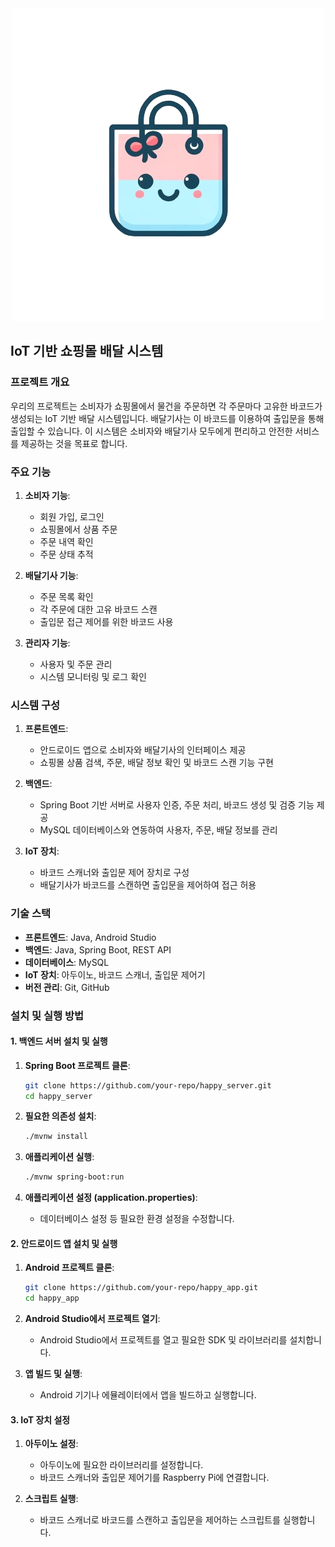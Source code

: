 <div align="center">
  <img src="assets/logo.png" alt="쇼핑몰 로고" width="500" />
</div>

## IoT 기반 쇼핑몰 배달 시스템

### 프로젝트 개요
우리의 프로젝트는 소비자가 쇼핑몰에서 물건을 주문하면 각 주문마다 고유한 바코드가 생성되는 IoT 기반 배달 시스템입니다. 배달기사는 이 바코드를 이용하여 출입문을 통해 출입할 수 있습니다. 이 시스템은 소비자와 배달기사 모두에게 편리하고 안전한 서비스를 제공하는 것을 목표로 합니다.

### 주요 기능

1. **소비자 기능**:
   - 회원 가입, 로그인
   - 쇼핑몰에서 상품 주문
   - 주문 내역 확인
   - 주문 상태 추적

2. **배달기사 기능**:
   - 주문 목록 확인
   - 각 주문에 대한 고유 바코드 스캔
   - 출입문 접근 제어를 위한 바코드 사용

3. **관리자 기능**:
   - 사용자 및 주문 관리
   - 시스템 모니터링 및 로그 확인

### 시스템 구성

1. **프론트엔드**:
   - 안드로이드 앱으로 소비자와 배달기사의 인터페이스 제공
   - 쇼핑몰 상품 검색, 주문, 배달 정보 확인 및 바코드 스캔 기능 구현

2. **백엔드**:
   - Spring Boot 기반 서버로 사용자 인증, 주문 처리, 바코드 생성 및 검증 기능 제공
   - MySQL 데이터베이스와 연동하여 사용자, 주문, 배달 정보를 관리

3. **IoT 장치**:
   - 바코드 스캐너와 출입문 제어 장치로 구성
   - 배달기사가 바코드를 스캔하면 출입문을 제어하여 접근 허용

### 기술 스택

- **프론트엔드**: Java, Android Studio
- **백엔드**: Java, Spring Boot, REST API
- **데이터베이스**: MySQL
- **IoT 장치**: 아두이노, 바코드 스캐너, 출입문 제어기
- **버전 관리**: Git, GitHub


### 설치 및 실행 방법

#### 1. 백엔드 서버 설치 및 실행
1. **Spring Boot 프로젝트 클론**:
    ```bash
    git clone https://github.com/your-repo/happy_server.git
    cd happy_server
    ```

2. **필요한 의존성 설치**:
    ```bash
    ./mvnw install
    ```

3. **애플리케이션 실행**:
    ```bash
    ./mvnw spring-boot:run
    ```

4. **애플리케이션 설정 (application.properties)**:
    - 데이터베이스 설정 등 필요한 환경 설정을 수정합니다.

#### 2. 안드로이드 앱 설치 및 실행
1. **Android 프로젝트 클론**:
    ```bash
    git clone https://github.com/your-repo/happy_app.git
    cd happy_app
    ```

2. **Android Studio에서 프로젝트 열기**:
    - Android Studio에서 프로젝트를 열고 필요한 SDK 및 라이브러리를 설치합니다.

3. **앱 빌드 및 실행**:
    - Android 기기나 에뮬레이터에서 앱을 빌드하고 실행합니다.

#### 3. IoT 장치 설정
1. **아두이노 설정**:
    - 아두이노에 필요한 라이브러리를 설정합니다.
    - 바코드 스캐너와 출입문 제어기를 Raspberry Pi에 연결합니다.

2. **스크립트 실행**:
    - 바코드 스캐너로 바코드를 스캔하고 출입문을 제어하는 스크립트를 실행합니다.